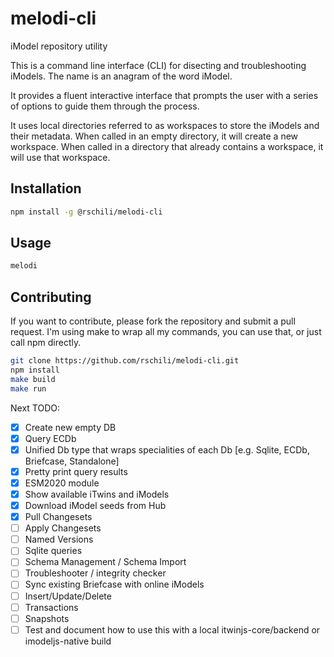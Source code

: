 # melodi-cli

iModel repository utility

This is a command line interface (CLI) for disecting and troubleshooting iModels.
The name is an anagram of the word iModel.

It provides a fluent interactive interface that prompts the user with a series of options to guide them through the process.

It uses local directories referred to as workspaces to store the iModels and their metadata.
When called in an empty directory, it will create a new workspace.
When called in a directory that already contains a workspace, it will use that workspace.

## Installation

```bash
npm install -g @rschili/melodi-cli
```

## Usage

```bash
melodi
```

## Contributing
If you want to contribute, please fork the repository and submit a pull request.
I'm using make to wrap all my commands, you can use that, or just call npm directly.

```bash
git clone https://github.com/rschili/melodi-cli.git
npm install
make build
make run
```

Next TODO:

- [x] Create new empty DB
- [x] Query ECDb
- [x] Unified Db type that wraps specialities of each Db [e.g. Sqlite, ECDb, Briefcase, Standalone]
- [x] Pretty print query results
- [x] ESM2020 module
- [x] Show available iTwins and iModels
- [x] Download iModel seeds from Hub
- [x] Pull Changesets
- [ ] Apply Changesets
- [ ] Named Versions
- [ ] Sqlite queries
- [ ] Schema Management / Schema Import
- [ ] Troubleshooter / integrity checker
- [ ] Sync existing Briefcase with online iModels
- [ ] Insert/Update/Delete
- [ ] Transactions
- [ ] Snapshots
- [ ] Test and document how to use this with a local itwinjs-core/backend or imodeljs-native build
